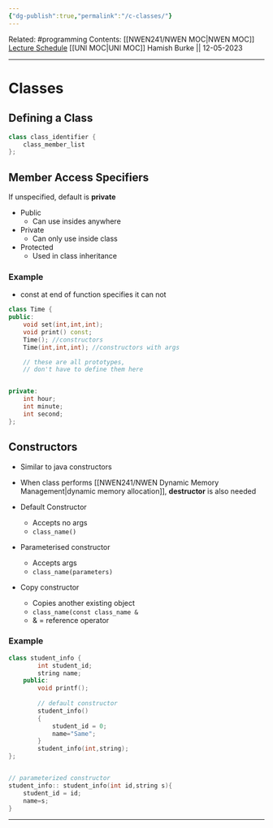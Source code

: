 ```yaml
---
{"dg-publish":true,"permalink":"/c-classes/"}
---
```


Related: #programming 
Contents: [[NWEN241/NWEN MOC\|NWEN MOC]]
[Lecture Schedule](https://ecs.wgtn.ac.nz/Courses/NWEN241_2023T1/LectureSchedule)
[[UNI MOC\|UNI MOC]]
Hamish Burke || 12-05-2023
***

# Classes

## Defining a Class

```C++
class class_identifier {
	class_member_list
};
```

## Member Access Specifiers

If unspecified, default is **private**

- Public
	- Can use insides anywhere
- Private
	- Can only use inside class
- Protected
	- Used in class inheritance

### Example

- const at end of function specifies it can not 

```C++
class Time {
public:
	void set(int,int,int);
	void print() const; 
	Time(); //constructors
	Time(int,int,int); //constructors with args

	// these are all prototypes, 
	// don't have to define them here


private:
	int hour;
	int minute;
	int second;
};
```

## Constructors

- Similar to java constructors
- When class performs [[NWEN241/NWEN Dynamic Memory Management\|dynamic memory allocation]], **destructor** is also needed

- Default Constructor
	- Accepts no args
	- `class_name()`
- Parameterised constructor
	- Accepts args
	- `class_name(parameters)`
- Copy constructor
	- Copies another existing object
	- `class_name(const class_name &`
	- & = reference operator

### Example

```C++
class student_info {
		int student_id;
		string name;
	public:
		void printf();
	
		// default constructor
		student_info()
		{
			student_id = 0;
			name="Same";
		}
		student_info(int,string);
};


// parameterized constructor
student_info:: student_info(int id,string s){
	student_id = id;
	name=s;
}
```

***

